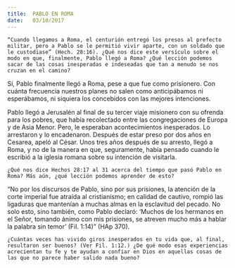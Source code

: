 ```yaml
---
title:  PABLO EN ROMA
date:   03/10/2017
---
```


`“Cuando llegamos a Roma, el centurión entregó los presos al prefecto militar, pero a Pablo se le permitió vivir aparte, con un soldado que le custodiase” (Hech. 28:16). ¿Qué nos dice este versículo sobre el modo en que, finalmente, Pablo llegó a Roma? ¿Qué lección podemos sacar de las cosas inesperadas e indeseadas que tan a menudo se nos cruzan en el camino?`

Sí, Pablo finalmente llegó a Roma, pese a que fue como prisionero. Con cuánta frecuencia nuestros planes no salen como anticipábamos ni esperábamos, ni siquiera los concebidos con las mejores intenciones.

Pablo llegó a Jerusalén al final de su tercer viaje misionero con su ofrenda para los pobres, que había recolectado entre las congregaciones de Europa y de Asia Menor. Pero, le esperaban acontecimientos inesperados. Lo arrestaron y lo encadenaron. Después de estar preso por dos años en Cesarea, apeló al César. Unos tres años después de su arresto, llegó a Roma, y no de la manera en que, seguramente, había pensado cuando le escribió a la iglesia romana sobre su intención de visitarla.

`¿Qué nos dice Hechos 28:17 al 31 acerca del tiempo que pasó Pablo en Roma? Más aún, ¿qué lección podemos aprender de esto?`

“No por los discursos de Pablo, sino por sus prisiones, la atención de la corte imperial fue atraída al cristianismo; en calidad de cautivo, rompió las ligaduras que mantenían a muchas almas en la esclavitud del pecado. No solo esto, sino también, como Pablo declaró: ‘Muchos de los hermanos en el Señor, tomando ánimo con mis prisiones, se atreven mucho más a hablar la palabra sin temor’ (Fil. 1:14)” (HAp 370).

`¿Cuántas veces has vivido giros inesperados en tu vida que, al final, resultaron ser buenos? (Ver Fil. 1:12.) ¿De qué modo esas experiencias acrecientan tu fe y te ayudan a confiar en Dios en aquellas cosas de las que no parece haber salido nada bueno?`